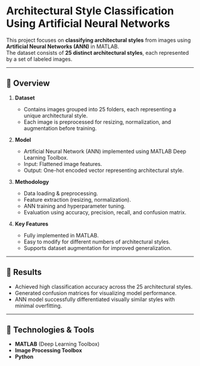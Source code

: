# Architectural Style Classification Using Artificial Neural Networks

This project focuses on **classifying architectural styles** from images using **Artificial Neural Networks (ANN)** in MATLAB.  
The dataset consists of **25 distinct architectural styles**, each represented by a set of labeled images.

---

## 📌 Overview

1. **Dataset**
   - Contains images grouped into 25 folders, each representing a unique architectural style.
   - Each image is preprocessed for resizing, normalization, and augmentation before training.

2. **Model**
   - Artificial Neural Network (ANN) implemented using MATLAB Deep Learning Toolbox.
   - Input: Flattened image features.
   - Output: One-hot encoded vector representing architectural style.

3. **Methodology**
   - Data loading & preprocessing.
   - Feature extraction (resizing, normalization).
   - ANN training and hyperparameter tuning.
   - Evaluation using accuracy, precision, recall, and confusion matrix.

4. **Key Features**
   - Fully implemented in MATLAB.
   - Easy to modify for different numbers of architectural styles.
   - Supports dataset augmentation for improved generalization.

---

## 🧪 Results
- Achieved high classification accuracy across the 25 architectural styles.
- Generated confusion matrices for visualizing model performance.
- ANN model successfully differentiated visually similar styles with minimal overfitting.

---

## 🚀 Technologies & Tools
- **MATLAB** (Deep Learning Toolbox)
- **Image Processing Toolbox**
- **Python**


